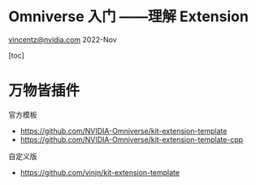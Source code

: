 # Omniverse 入门 ——理解 Extension
vincentz@nvidia.com
2022-Nov



[toc]

# 万物皆插件

官方模板

- https://github.com/NVIDIA-Omniverse/kit-extension-template
- https://github.com/NVIDIA-Omniverse/kit-extension-template-cpp

自定义版

- https://github.com/vinjn/kit-extension-template





